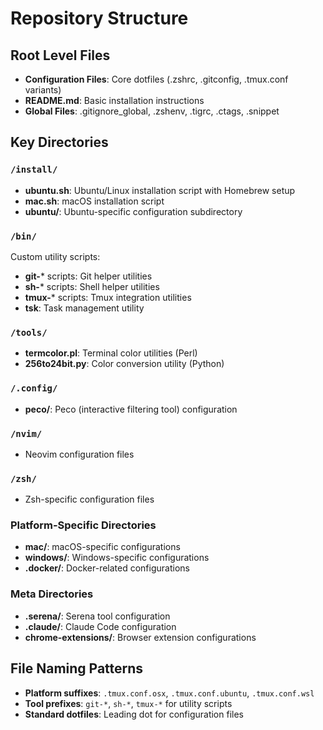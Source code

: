# Repository Structure

## Root Level Files
- **Configuration Files**: Core dotfiles (.zshrc, .gitconfig, .tmux.conf variants)
- **README.md**: Basic installation instructions
- **Global Files**: .gitignore_global, .zshenv, .tigrc, .ctags, .snippet

## Key Directories

### `/install/`
- **ubuntu.sh**: Ubuntu/Linux installation script with Homebrew setup
- **mac.sh**: macOS installation script
- **ubuntu/**: Ubuntu-specific configuration subdirectory

### `/bin/`
Custom utility scripts:
- **git-*** scripts: Git helper utilities
- **sh-*** scripts: Shell helper utilities  
- **tmux-*** scripts: Tmux integration utilities
- **tsk**: Task management utility

### `/tools/`
- **termcolor.pl**: Terminal color utilities (Perl)
- **256to24bit.py**: Color conversion utility (Python)

### `/.config/`
- **peco/**: Peco (interactive filtering tool) configuration

### `/nvim/`
- Neovim configuration files

### `/zsh/`
- Zsh-specific configuration files

### Platform-Specific Directories
- **mac/**: macOS-specific configurations
- **windows/**: Windows-specific configurations
- **.docker/**: Docker-related configurations

### Meta Directories
- **.serena/**: Serena tool configuration
- **.claude/**: Claude Code configuration
- **chrome-extensions/**: Browser extension configurations

## File Naming Patterns
- **Platform suffixes**: `.tmux.conf.osx`, `.tmux.conf.ubuntu`, `.tmux.conf.wsl`
- **Tool prefixes**: `git-*`, `sh-*`, `tmux-*` for utility scripts
- **Standard dotfiles**: Leading dot for configuration files
